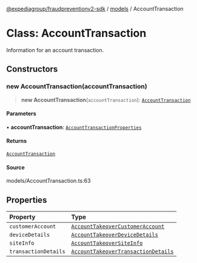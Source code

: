 [@expediagroup/fraudpreventionv2-sdk](../../index.md) / [models](../index.md) / AccountTransaction

# Class: AccountTransaction

Information for an account transaction.

## Constructors

### new AccountTransaction(accountTransaction)

> **new AccountTransaction**(`accountTransaction`): [`AccountTransaction`](AccountTransaction.md)

#### Parameters

• **accountTransaction**: [`AccountTransactionProperties`](../interfaces/AccountTransactionProperties.md)

#### Returns

[`AccountTransaction`](AccountTransaction.md)

#### Source

models/AccountTransaction.ts:63

## Properties

| Property | Type |
| :------ | :------ |
| `customerAccount` | [`AccountTakeoverCustomerAccount`](AccountTakeoverCustomerAccount.md) |
| `deviceDetails` | [`AccountTakeoverDeviceDetails`](AccountTakeoverDeviceDetails.md) |
| `siteInfo` | [`AccountTakeoverSiteInfo`](AccountTakeoverSiteInfo.md) |
| `transactionDetails` | [`AccountTakeoverTransactionDetails`](AccountTakeoverTransactionDetails.md) |
